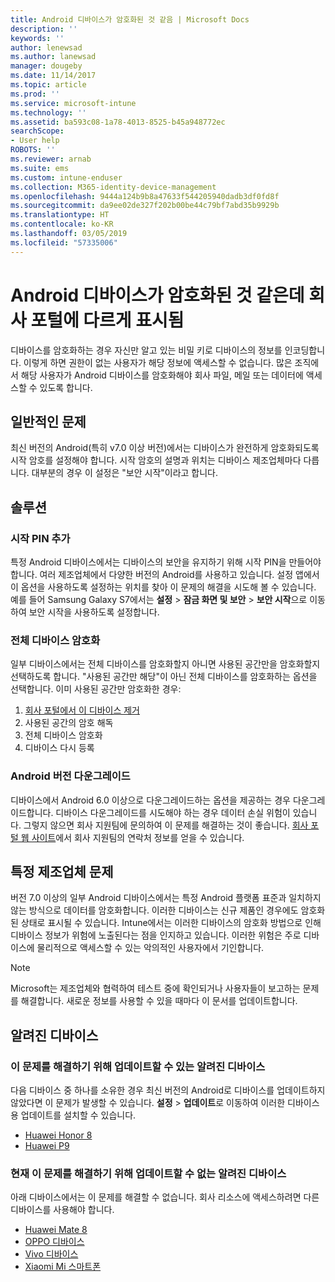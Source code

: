 ```yaml
---
title: Android 디바이스가 암호화된 것 같음 | Microsoft Docs
description: ''
keywords: ''
author: lenewsad
ms.author: lanewsad
manager: dougeby
ms.date: 11/14/2017
ms.topic: article
ms.prod: ''
ms.service: microsoft-intune
ms.technology: ''
ms.assetid: ba593c08-1a78-4013-8525-b45a948772ec
searchScope:
- User help
ROBOTS: ''
ms.reviewer: arnab
ms.suite: ems
ms.custom: intune-enduser
ms.collection: M365-identity-device-management
ms.openlocfilehash: 9444a124b9b8a47633f544205940dadb3df0fd8f
ms.sourcegitcommit: da9ee02de327f202b00be44c79bf7abd35b9929b
ms.translationtype: HT
ms.contentlocale: ko-KR
ms.lasthandoff: 03/05/2019
ms.locfileid: "57335006"
---
```

# <a name="your-android-device-seems-to-be-encrypted-but-company-portal-says-otherwise"></a>Android 디바이스가 암호화된 것 같은데 회사 포털에 다르게 표시됨

디바이스를 암호화하는 경우 자신만 알고 있는 비밀 키로 디바이스의 정보를 인코딩합니다. 이렇게 하면 권한이 없는 사용자가 해당 정보에 액세스할 수 없습니다. 많은 조직에서 해당 사용자가 Android 디바이스를 암호화해야 회사 파일, 메일 또는 데이터에 액세스할 수 있도록 합니다.

## <a name="common-issues"></a>일반적인 문제

최신 버전의 Android(특히 v7.0 이상 버전)에서는 디바이스가 완전하게 암호화되도록 시작 암호를 설정해야 합니다. 시작 암호의 설명과 위치는 디바이스 제조업체마다 다릅니다. 대부분의 경우 이 설정은 "보안 시작"이라고 합니다. 

## <a name="solutions"></a>솔루션

### <a name="add-a-startup-pin"></a>시작 PIN 추가

특정 Android 디바이스에서는 디바이스의 보안을 유지하기 위해 시작 PIN을 만들어야 합니다. 여러 제조업체에서 다양한 버전의 Android를 사용하고 있습니다. 설정 앱에서 이 옵션을 사용하도록 설정하는 위치를 찾아 이 문제의 해결을 시도해 볼 수 있습니다. 예를 들어 Samsung Galaxy S7에서는 **설정** > **잠금 화면 및 보안** > **보안 시작**으로 이동하여 보안 시작을 사용하도록 설정합니다.  

### <a name="encrypt-the-entire-device"></a>전체 디바이스 암호화

일부 디바이스에서는 전체 디바이스를 암호화할지 아니면 사용된 공간만을 암호화할지 선택하도록 합니다. "사용된 공간만 해당"이 아닌 전체 디바이스를 암호화하는 옵션을 선택합니다. 이미 사용된 공간만 암호화한 경우:

1. [회사 포털에서 이 디바이스 제거](unenroll-your-device-from-intune-android.md)
2. 사용된 공간의 암호 해독
3. 전체 디바이스 암호화
4. 디바이스 다시 등록

### <a name="downgrade-your-version-of-android"></a>Android 버전 다운그레이드

디바이스에서 Android 6.0 이상으로 다운그레이드하는 옵션을 제공하는 경우 다운그레이드합니다. 디바이스 다운그레이드를 시도해야 하는 경우 데이터 손실 위험이 있습니다. 그렇지 않으면 회사 지원팀에 문의하여 이 문제를 해결하는 것이 좋습니다. [회사 포털 웹 사이트](https://go.microsoft.com/fwlink/?linkid=2010980)에서 회사 지원팀의 연락처 정보를 얻을 수 있습니다.

## <a name="specific-manufacturer-issues"></a>특정 제조업체 문제

버전 7.0 이상의 일부 Android 디바이스에서는 특정 Android 플랫폼 표준과 일치하지 않는 방식으로 데이터를 암호화합니다. 이러한 디바이스는 신규 제품인 경우에도 암호화된 상태로 표시될 수 있습니다. Intune에서는 이러한 디바이스의 암호화 방법으로 인해 디바이스 정보가 위험에 노출된다는 점을 인지하고 있습니다. 이러한 위험은 주로 디바이스에 물리적으로 액세스할 수 있는 악의적인 사용자에서 기인합니다.

> [!Note]
> Microsoft는 제조업체와 협력하여 테스트 중에 확인되거나 사용자들이 보고하는 문제를 해결합니다. 새로운 정보를 사용할 수 있을 때마다 이 문서를 업데이트합니다. 

## <a name="known-devices"></a>알려진 디바이스

### <a name="known-devices-that-can-be-updated-to-fix-this-issue"></a>이 문제를 해결하기 위해 업데이트할 수 있는 알려진 디바이스

다음 디바이스 중 하나를 소유한 경우 최신 버전의 Android로 디바이스를 업데이트하지 않았다면 이 문제가 발생할 수 있습니다. **설정** > **업데이트**로 이동하여 이러한 디바이스용 업데이트를 설치할 수 있습니다. 

- [Huawei Honor 8](https://consumer.huawei.com/us/support/phones/honor-8/)
- [Huawei P9](https://consumer.huawei.com/en/phones/p9/)

### <a name="known-devices-that-currently-cannot-be-updated-to-fix-this-issue"></a>현재 이 문제를 해결하기 위해 업데이트할 수 없는 알려진 디바이스

아래 디바이스에서는 이 문제를 해결할 수 없습니다. 회사 리소스에 액세스하려면 다른 디바이스를 사용해야 합니다. 

- [Huawei Mate 8](https://consumer.huawei.com/en/mobile-phones/mate8/index.htm)
- [OPPO 디바이스](https://www.oppo.com/en/smartphones)
- [Vivo 디바이스](https://www.vivo.co.in)
- [Xiaomi Mi 스마트폰](https://xiaomi-mi.com/mi-smartphones/)
